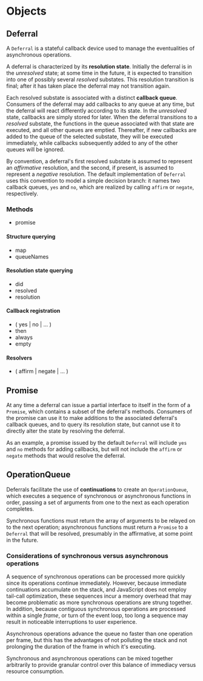 # Objects

## Deferral

A `Deferral` is a stateful callback device used to manage the eventualities of asynchronous operations.

A deferral is characterized by its **resolution state**. Initially the deferral is in the *unresolved* state; at some time in the future, it is expected to transition into one of possibly several *resolved* substates. This resolution transition is final; after it has taken place the deferral may not transition again.

Each resolved substate is associated with a distinct **callback queue**. Consumers of the deferral may add callbacks to any queue at any time, but the deferral will react differently according to its state. In the *unresolved* state, callbacks are simply stored for later. When the deferral transitions to a *resolved* substate, the functions in the queue associated with that state are executed, and all other queues are emptied. Thereafter, if new callbacks are added to the queue of the selected substate, they will be executed immediately, while callbacks subsequently added to any of the other queues will be ignored.

By convention, a deferral's first resolved substate is assumed to represent an *affirmative* resolution, and the second, if present, is assumed to represent a *negative* resolution. The default implementation of `Deferral` uses this convention to model a simple decision branch: it names two callback queues, `yes` and `no`, which are realized by calling `affirm` or `negate`, respectively.

### Methods

* promise

#### Structure querying
* map
* queueNames

#### Resolution state querying
* did
* resolved
* resolution

#### Callback registration
* ( yes | no | ... )
* then
* always
* empty

#### Resolvers
* ( affirm | negate | ... )


## Promise

At any time a deferral can issue a partial interface to itself in the form of a `Promise`, which contains a subset of the deferral's methods. Consumers of the promise can use it to make additions to the associated deferral's callback queues, and to query its resolution state, but cannot use it to directly alter the state by resolving the deferral.

As an example, a promise issued by the default `Deferral` will include `yes` and `no` methods for adding callbacks, but will not include the `affirm` or `negate` methods that would resolve the deferral.

## OperationQueue

Deferrals facilitate the use of **continuations** to create an `OperationQueue`, which executes a sequence of synchronous or asynchronous functions in order, passing a set of arguments from one to the next as each operation completes.

Synchronous functions must return the array of arguments to be relayed on to the next operation; asynchronous functions must return a `Promise` to a `Deferral` that will be resolved, presumably in the affirmative, at some point in the future.

### Considerations of synchronous versus asynchronous operations

A sequence of synchronous operations can be processed more quickly since its operations continue immediately. However, because immediate continuations accumulate on the stack, and JavaScript does not employ tail-call optimization, these sequences incur a memory overhead that may become problematic as more synchronous operations are strung together. In addition, because contiguous synchronous operations are processed within a single *frame*, or turn of the event loop, too long a sequence may result in noticeable interruptions to user experience.

Asynchronous operations advance the queue no faster than one operation per frame, but this has the advantages of not polluting the stack and not prolonging the duration of the frame in which it's executing.

Synchronous and asynchronous operations can be mixed together arbitrarily to provide granular control over this balance of immediacy versus resource consumption.
